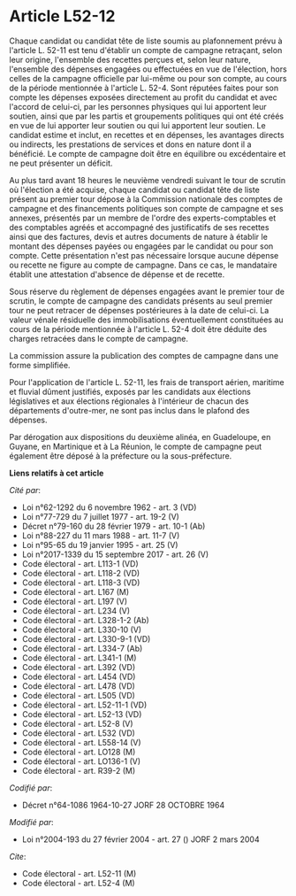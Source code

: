 # Article L52-12

Chaque candidat ou candidat tête de liste soumis au plafonnement prévu à l'article L. 52-11 est tenu d'établir un compte de
campagne retraçant, selon leur origine, l'ensemble des recettes perçues et, selon leur nature, l'ensemble des dépenses
engagées ou effectuées en vue de l'élection, hors celles de la campagne officielle par lui-même ou pour son compte, au cours
de la période mentionnée à l'article L. 52-4. Sont réputées faites pour son compte les dépenses exposées directement au
profit du candidat et avec l'accord de celui-ci, par les personnes physiques qui lui apportent leur soutien, ainsi que par
les partis et groupements politiques qui ont été créés en vue de lui apporter leur soutien ou qui lui apportent leur soutien.
Le candidat estime et inclut, en recettes et en dépenses, les avantages directs ou indirects, les prestations de services et
dons en nature dont il a bénéficié. Le compte de campagne doit être en équilibre ou excédentaire et ne peut présenter un
déficit.

Au plus tard avant 18 heures le neuvième vendredi suivant le tour de scrutin où l'élection a été acquise, chaque candidat ou
candidat tête de liste présent au premier tour dépose à la Commission nationale des comptes de campagne et des financements
politiques son compte de campagne et ses annexes, présentés par un membre de l'ordre des experts-comptables et des comptables
agréés et accompagné des justificatifs de ses recettes ainsi que des factures, devis et autres documents de nature à établir
le montant des dépenses payées ou engagées par le candidat ou pour son compte. Cette présentation n'est pas nécessaire
lorsque aucune dépense ou recette ne figure au compte de campagne. Dans ce cas, le mandataire établit une attestation
d'absence de dépense et de recette.

Sous réserve du règlement de dépenses engagées avant le premier tour de scrutin, le compte de campagne des candidats présents
au seul premier tour ne peut retracer de dépenses postérieures à la date de celui-ci. La valeur vénale résiduelle des
immobilisations éventuellement constituées au cours de la période mentionnée à l'article L. 52-4 doit être déduite des
charges retracées dans le compte de campagne.

La commission assure la publication des comptes de campagne dans une forme simplifiée.

Pour l'application de l'article L. 52-11, les frais de transport aérien, maritime et fluvial dûment justifiés, exposés par
les candidats aux élections législatives et aux élections régionales à l'intérieur de chacun des départements d'outre-mer, ne
sont pas inclus dans le plafond des dépenses.

Par dérogation aux dispositions du deuxième alinéa, en Guadeloupe, en Guyane, en Martinique et à La Réunion, le compte de
campagne peut également être déposé à la préfecture ou la sous-préfecture.

**Liens relatifs à cet article**

_Cité par_:

  - Loi n°62-1292 du 6 novembre 1962 - art. 3 (VD)
  - Loi n°77-729 du 7 juillet 1977 - art. 19-2 (V)
  - Décret n°79-160 du 28 février 1979 - art. 10-1 (Ab)
  - Loi n°88-227 du 11 mars 1988 - art. 11-7 (V)
  - Loi n°95-65 du 19 janvier 1995 - art. 25 (V)
  - Loi n°2017-1339 du 15 septembre 2017 - art. 26 (V)
  - Code électoral - art. L113-1 (VD)
  - Code électoral - art. L118-2 (VD)
  - Code électoral - art. L118-3 (VD)
  - Code électoral - art. L167 (M)
  - Code électoral - art. L197 (V)
  - Code électoral - art. L234 (V)
  - Code électoral - art. L328-1-2 (Ab)
  - Code électoral - art. L330-10 (V)
  - Code électoral - art. L330-9-1 (VD)
  - Code électoral - art. L334-7 (Ab)
  - Code électoral - art. L341-1 (M)
  - Code électoral - art. L392 (VD)
  - Code électoral - art. L454 (VD)
  - Code électoral - art. L478 (VD)
  - Code électoral - art. L505 (VD)
  - Code électoral - art. L52-11-1 (VD)
  - Code électoral - art. L52-13 (VD)
  - Code électoral - art. L52-8 (V)
  - Code électoral - art. L532 (VD)
  - Code électoral - art. L558-14 (V)
  - Code électoral - art. LO128 (M)
  - Code électoral - art. LO136-1 (V)
  - Code électoral - art. R39-2 (M)

_Codifié par_:

  - Décret n°64-1086 1964-10-27 JORF 28 OCTOBRE 1964

_Modifié par_:

  - Loi n°2004-193 du 27 février 2004 - art. 27 () JORF 2 mars 2004

_Cite_:

  - Code électoral - art. L52-11 (M)
  - Code électoral - art. L52-4 (M)
